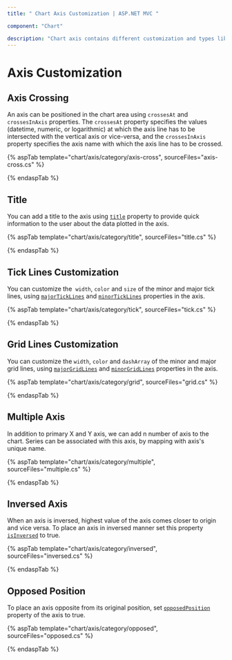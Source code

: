 ```yaml
---
title: " Chart Axis Customization | ASP.NET MVC "

component: "Chart"

description: "Chart axis contains different customization and types like axis crossing, multiple axis, inversed axis, tick and grid, title customizations"
---
```


# Axis Customization

## Axis Crossing

An axis can be positioned in the chart area using `crossesAt` and `crossesInAxis` properties. The `crossesAt`
property specifies the values (datetime, numeric, or logarithmic) at which the axis line has to be intersected
with the vertical axis or vice-versa, and the `crossesInAxis` property specifies the axis name with which the
axis line has to be crossed.

{% aspTab template="chart/axis/category/axis-cross", sourceFiles="axis-cross.cs" %}

{% endaspTab %}

## Title

You can add a title to the axis using [`title`](https://help.syncfusion.com/cr/aspnetcore-js2/Syncfusion.EJ2.Charts.ChartAxis.html#Syncfusion_EJ2_Charts_ChartAxis_Title) property to provide quick
information to the user about the data plotted in the axis.

{% aspTab template="chart/axis/category/title", sourceFiles="title.cs" %}

{% endaspTab %}

## Tick Lines Customization

You can customize the  `width`, `color` and `size` of the minor and major tick lines, using
[`majorTickLines`](https://help.syncfusion.com/cr/aspnetcore-js2/Syncfusion.EJ2.Charts.ChartAxis.html#Syncfusion_EJ2_Charts_ChartAxis_MajorTickLines) and
[`minorTickLines`](https://help.syncfusion.com/cr/aspnetcore-js2/Syncfusion.EJ2.Charts.ChartAxis.html#Syncfusion_EJ2_Charts_ChartAxis_MinorTickLines) properties in the axis.

{% aspTab template="chart/axis/category/tick", sourceFiles="tick.cs" %}

{% endaspTab %}

## Grid Lines Customization

You can customize the `width`, `color` and `dashArray` of the minor and major grid lines,
using [`majorGridLines`](https://help.syncfusion.com/cr/aspnetcore-js2/Syncfusion.EJ2.Charts.ChartAxis.html#Syncfusion_EJ2_Charts_ChartAxis_MajorGridLines) and
[`minorGridLines`](https://help.syncfusion.com/cr/aspnetcore-js2/Syncfusion.EJ2.Charts.ChartAxis.html#Syncfusion_EJ2_Charts_ChartAxis_MinorGridLines) properties in the axis.

{% aspTab template="chart/axis/category/grid", sourceFiles="grid.cs" %}

{% endaspTab %}

## Multiple Axis

In addition to primary X and Y axis, we can add n number of axis to the chart. Series can be associated with
this axis, by mapping with axis's unique name.

{% aspTab template="chart/axis/category/multiple", sourceFiles="multiple.cs" %}

{% endaspTab %}

## Inversed Axis

<!-- markdownlint-disable MD033 -->

When an axis is inversed, highest value of the axis comes closer to origin and vice versa. To place an axis in inversed manner set this property
 [`isInversed`](https://help.syncfusion.com/cr/aspnetcore-js2/Syncfusion.EJ2.Charts.ChartAxis.html#Syncfusion_EJ2_Charts_ChartAxis_IsInversed) to true.

 {% aspTab template="chart/axis/category/inversed", sourceFiles="inversed.cs" %}

{% endaspTab %}

## Opposed Position

<!-- markdownlint-disable MD012 -->
To place an axis opposite from its original position, set [`opposedPosition`](https://help.syncfusion.com/cr/aspnetcore-js2/Syncfusion.EJ2.Charts.ChartAxis.html#Syncfusion_EJ2_Charts_ChartAxis_OpposedPosition)
property of the axis to true.
<!-- markdownlint-disable MD012 -->

{% aspTab template="chart/axis/category/opposed", sourceFiles="opposed.cs" %}

{% endaspTab %}


